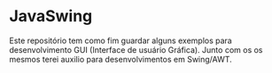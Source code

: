 # JavaSwing


Este repositório tem como fim guardar alguns exemplos para desenvolvimento GUI (Interface de usuário Gráfica). Junto com os os mesmos terei auxilio para desenvolvimentos em Swing/AWT.
